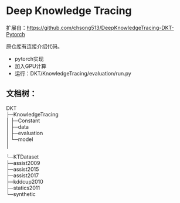 

# Deep Knowledge Tracing

扩展自：https://github.com/chsong513/DeepKnowledgeTracing-DKT-Pytorch

原仓库有连接介绍代码。



* pytorch实现
* 加入GPU计算
* 运行：DKT/KnowledgeTracing/evaluation/run.py





## 文档树：

DKT  
├─KnowledgeTracing  
│  ├─Constant  
│  ├─data   
│  ├─evaluation  
│  └─model  
│        

└─KTDataset  
    ├─assist2009  
    ├─assist2015  
    ├─assist2017  
    ├─kddcup2010  
    ├─statics2011  
    └─synthetic    

